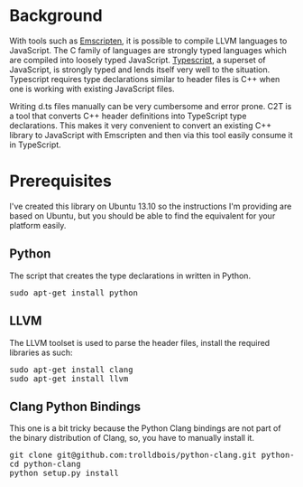 Background
==========

With tools such as [Emscripten](https://github.com/kripken/emscripten/wiki), it is possible to compile LLVM languages to JavaScript. The C family of languages are strongly typed languages which are compiled into loosely typed JavaScript. [Typescript](http://www.typescriptlang.org/), a superset of JavaScript, is strongly typed and lends itself very well to the situation. Typescript requires type declarations similar to header files is C++ when one is working with existing JavaScript files. 

Writing d.ts files manually can be very cumbersome and error prone. C2T is a tool that converts C++ header definitions into TypeScript type declarations. This makes it very convenient to convert an existing C++ library to JavaScript with Emscripten and then via this tool easily consume it in TypeScript.

Prerequisites
=============

I've created this library on Ubuntu 13.10 so the instructions I'm providing are based on Ubuntu, but you should be able to find the equivalent for your platform easily.

Python
------

The script that creates the type declarations in written in Python.  
<pre>
sudo apt-get install python
</pre>

LLVM
----
The LLVM toolset is used to parse the header files, install the required libraries as such:
<pre>
sudo apt-get install clang
sudo apt-get install llvm
</pre>

Clang Python Bindings
---------------------

This one is a bit tricky because the Python Clang bindings are not part of the binary distribution of Clang, so, you have to manually install it.

<pre>
git clone git@github.com:trolldbois/python-clang.git python-clang
cd python-clang
python setup.py install
</pre>
